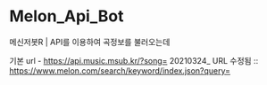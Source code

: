 # Melon_Api_Bot
메신저봇R | API를 이용하여 곡정보를 불러오는데

기본 url - https://api.music.msub.kr/?song=
20210324_ URL 수정됨 :: https://www.melon.com/search/keyword/index.json?query=
